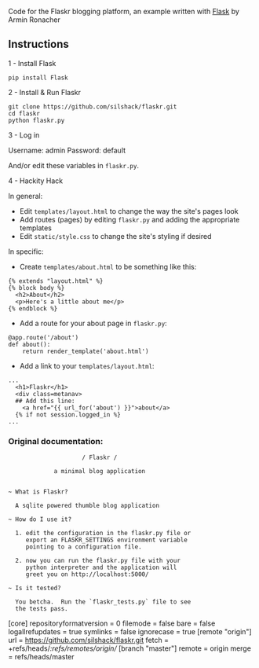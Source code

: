 Code for the Flaskr blogging platform, an example written with [Flask](http://flask.pocoo.org/) by Armin Ronacher

## Instructions

1 - Install Flask

```
pip install Flask
```

2 - Install & Run Flaskr

```
git clone https://github.com/silshack/flaskr.git
cd flaskr
python flaskr.py
```

3 - Log in

Username: admin
Password: default

And/or edit these variables in `flaskr.py`.

4 - Hackity Hack

In general:
* Edit `templates/layout.html` to change the way the site's pages look
* Add routes (pages) by editing `flaskr.py` and adding the appropriate templates
* Edit `static/style.css` to change the site's styling if desired

In specific:

* Create `templates/about.html` to be something like this:

```
{% extends "layout.html" %}
{% block body %}
  <h2>About</h2>
  <p>Here's a little about me</p>
{% endblock %}
```
* Add a route for your about page in `flaskr.py`:

```
@app.route('/about')
def about():
    return render_template('about.html')

```
* Add a link to your `templates/layout.html`:
```
...
  <h1>Flaskr</h1>
  <div class=metanav>
  ## Add this line:
    <a href="{{ url_for('about') }}">about</a>
  {% if not session.logged_in %}
...
```

### Original documentation:

                         / Flaskr /

                 a minimal blog application


    ~ What is Flaskr?

      A sqlite powered thumble blog application

    ~ How do I use it?

      1. edit the configuration in the flaskr.py file or
         export an FLASKR_SETTINGS environment variable
         pointing to a configuration file.

      2. now you can run the flaskr.py file with your
         python interpreter and the application will
         greet you on http://localhost:5000/
	
    ~ Is it tested?

      You betcha.  Run the `flaskr_tests.py` file to see
      the tests pass.













[core]
  repositoryformatversion = 0
  filemode = false
  bare = false
  logallrefupdates = true
  symlinks = false
  ignorecase = true
[remote "origin"]
  url = https://github.com/silshack/flaskr.git
  fetch = +refs/heads/*:refs/remotes/origin/*
[branch "master"]
  remote = origin
  merge = refs/heads/master


